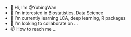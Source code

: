 - 👋 Hi, I’m @YubingWan
- 👀 I’m interested in Biostatistics, Data Science 
- 🌱 I’m currently learning LCA, deep learning, R packages
- 💞️ I’m looking to collaborate on ...
- 📫 How to reach me ...

<!---
YubingWan/YubingWan is a ✨ special ✨ repository because its `README.md` (this file) appears on your GitHub profile.
You can click the Preview link to take a look at your changes.
--->
